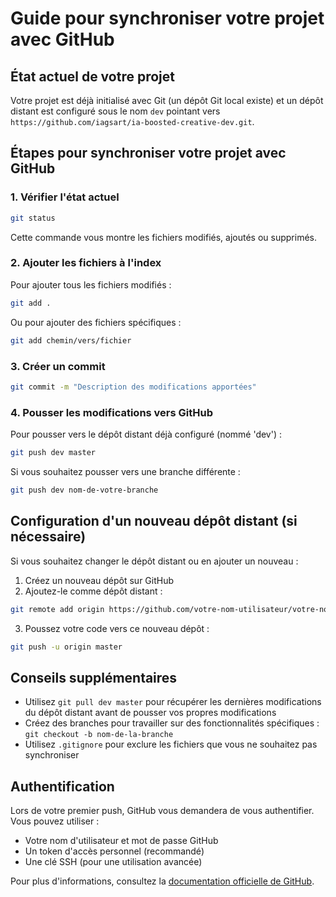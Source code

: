 # Guide pour synchroniser votre projet avec GitHub

## État actuel de votre projet

Votre projet est déjà initialisé avec Git (un dépôt Git local existe) et un dépôt distant est configuré sous le nom `dev` pointant vers `https://github.com/iagsart/ia-boosted-creative-dev.git`.

## Étapes pour synchroniser votre projet avec GitHub

### 1. Vérifier l'état actuel

```bash
git status
```

Cette commande vous montre les fichiers modifiés, ajoutés ou supprimés.

### 2. Ajouter les fichiers à l'index

Pour ajouter tous les fichiers modifiés :

```bash
git add .
```

Ou pour ajouter des fichiers spécifiques :

```bash
git add chemin/vers/fichier
```

### 3. Créer un commit

```bash
git commit -m "Description des modifications apportées"
```

### 4. Pousser les modifications vers GitHub

Pour pousser vers le dépôt distant déjà configuré (nommé 'dev') :

```bash
git push dev master
```

Si vous souhaitez pousser vers une branche différente :

```bash
git push dev nom-de-votre-branche
```

## Configuration d'un nouveau dépôt distant (si nécessaire)

Si vous souhaitez changer le dépôt distant ou en ajouter un nouveau :

1. Créez un nouveau dépôt sur GitHub
2. Ajoutez-le comme dépôt distant :

```bash
git remote add origin https://github.com/votre-nom-utilisateur/votre-nouveau-depot.git
```

3. Poussez votre code vers ce nouveau dépôt :

```bash
git push -u origin master
```

## Conseils supplémentaires

- Utilisez `git pull dev master` pour récupérer les dernières modifications du dépôt distant avant de pousser vos propres modifications
- Créez des branches pour travailler sur des fonctionnalités spécifiques : `git checkout -b nom-de-la-branche`
- Utilisez `.gitignore` pour exclure les fichiers que vous ne souhaitez pas synchroniser

## Authentification

Lors de votre premier push, GitHub vous demandera de vous authentifier. Vous pouvez utiliser :

- Votre nom d'utilisateur et mot de passe GitHub
- Un token d'accès personnel (recommandé)
- Une clé SSH (pour une utilisation avancée)

Pour plus d'informations, consultez la [documentation officielle de GitHub](https://docs.github.com/fr).
